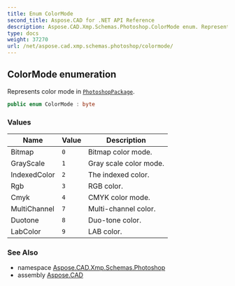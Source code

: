 ```yaml
---
title: Enum ColorMode
second_title: Aspose.CAD for .NET API Reference
description: Aspose.CAD.Xmp.Schemas.Photoshop.ColorMode enum. Represents color mode in PhotoshopPackage
type: docs
weight: 37270
url: /net/aspose.cad.xmp.schemas.photoshop/colormode/
---
```

## ColorMode enumeration

Represents color mode in [`PhotoshopPackage`](../photoshoppackage/).

```csharp
public enum ColorMode : byte
```

### Values

| Name | Value | Description |
| --- | --- | --- |
| Bitmap | `0` | Bitmap color mode. |
| GrayScale | `1` | Gray scale color mode. |
| IndexedColor | `2` | The indexed color. |
| Rgb | `3` | RGB color. |
| Cmyk | `4` | CMYK color mode. |
| MultiChannel | `7` | Multi-channel color. |
| Duotone | `8` | Duo-tone color. |
| LabColor | `9` | LAB color. |

### See Also

* namespace [Aspose.CAD.Xmp.Schemas.Photoshop](../../aspose.cad.xmp.schemas.photoshop/)
* assembly [Aspose.CAD](../../)


